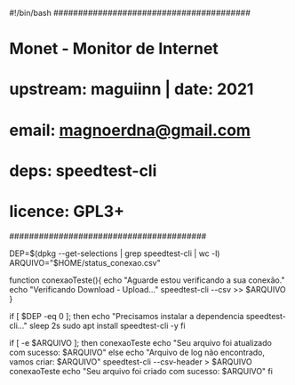 #!/bin/bash
########################################
#   Monet - Monitor de Internet        #
#                                      #
#   upstream: maguiinn  | date: 2021   #
#   email: magnoerdna@gmail.com        #
#                                      #
#   deps: speedtest-cli                #
#   licence: GPL3+                     #
########################################

DEP=$(dpkg --get-selections | grep speedtest-cli | wc -l)
ARQUIVO="$HOME/status_conexao.csv"

function conexaoTeste(){
   echo "Aguarde estou verificando a sua conexão."
   echo "Verificando Download - Upload..."
   speedtest-cli --csv >> $ARQUIVO
}

if [ $DEP -eq 0 ]; then
   echo "Precisamos instalar a dependencia speedtest-cli..."
   sleep 2s
   sudo apt install speedtest-cli -y
fi

if [ -e $ARQUIVO ]; then
   conexaoTeste
   echo "Seu arquivo foi atualizado com sucesso: $ARQUIVO"
else
   echo "Arquivo de log não encontrado, vamos criar: $ARQUIVO"
   speedtest-cli --csv-header > $ARQUIVO
   conexaoTeste
   echo "Seu arquivo foi criado com sucesso: $ARQUIVO"
fi
